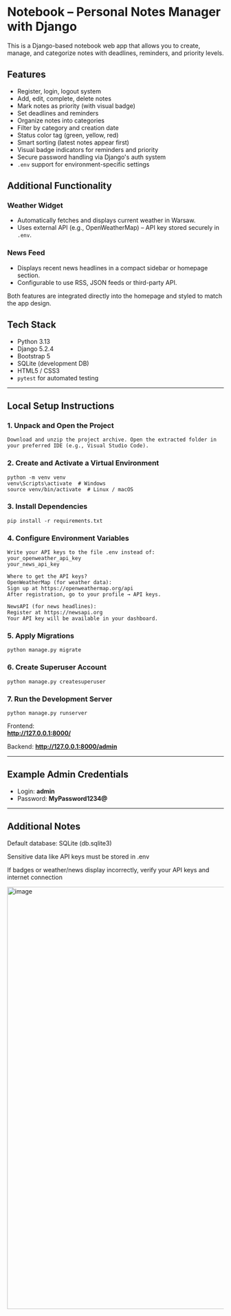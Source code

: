 # Notebook – Personal Notes Manager with Django

This is a Django-based notebook web app that allows you to create, manage, and categorize notes with deadlines, reminders, and priority levels.

## Features

-  Register, login, logout system
-  Add, edit, complete, delete notes
-  Mark notes as priority (with visual badge)
-  Set deadlines and reminders
-  Organize notes into categories
-  Filter by category and creation date
-  Status color tag (green, yellow, red)
-  Smart sorting (latest notes appear first)
-  Visual badge indicators for reminders and priority
-  Secure password handling via Django's auth system
-  `.env` support for environment-specific settings

## Additional Functionality

### Weather Widget
- Automatically fetches and displays current weather in Warsaw.
- Uses external API (e.g., OpenWeatherMap) – API key stored securely in `.env`.

### News Feed
- Displays recent news headlines in a compact sidebar or homepage section.
- Configurable to use RSS, JSON feeds or third-party API.

Both features are integrated directly into the homepage and styled to match the app design.


## Tech Stack

- Python 3.13
- Django 5.2.4
- Bootstrap 5
- SQLite (development DB)
- HTML5 / CSS3
- `pytest` for automated testing

---

## Local Setup Instructions

### 1. Unpack and Open the Project
```
Download and unzip the project archive. Open the extracted folder in your preferred IDE (e.g., Visual Studio Code).
```

### 2. Create and Activate a Virtual Environment
```
python -m venv venv
venv\Scripts\activate  # Windows
source venv/bin/activate  # Linux / macOS
```

### 3. Install Dependencies
```
pip install -r requirements.txt
```

### 4. Configure Environment Variables
```
Write your API keys to the file .env instead of:
your_openweather_api_key
your_news_api_key

Where to get the API keys?
OpenWeatherMap (for weather data):
Sign up at https://openweathermap.org/api
After registration, go to your profile → API keys.

NewsAPI (for news headlines):
Register at https://newsapi.org
Your API key will be available in your dashboard.
```

### 5. Apply Migrations
```
python manage.py migrate
```

### 6. Create Superuser Account
```
python manage.py createsuperuser
```

### 7. Run the Development Server
```
python manage.py runserver
```

Frontend:  
**http://127.0.0.1:8000/**

Backend:
**http://127.0.0.1:8000/admin**

---

## Example Admin Credentials

- Login: **admin**
- Password: **MyPassword1234@**

---

## Additional Notes
Default database: SQLite (db.sqlite3)

Sensitive data like API keys must be stored in .env

If badges or weather/news display incorrectly, verify your API keys and internet connection

<img width="1903" height="982" alt="image" src="https://github.com/user-attachments/assets/24eebc5a-462b-4496-8f93-1e437ca5ed60" />

